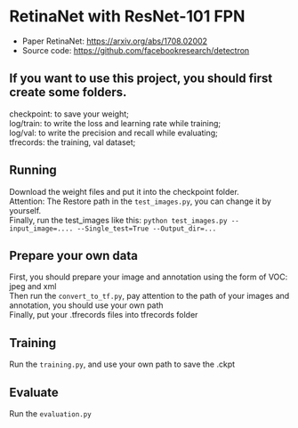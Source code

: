 # RetinaNet with ResNet-101 FPN

- Paper RetinaNet: https://arxiv.org/abs/1708.02002
- Source code: https://github.com/facebookresearch/detectron

## If you want to use this project, you should first create some folders.<br>
checkpoint: to save your weight;<br>
log/train: to write the loss and learning rate while training;<br>
log/val: to write the precision and recall while evaluating;<br>
tfrecords: the training, val dataset;<br>

## Running
Download the weight files and put it into the checkpoint folder.<br>
Attention: The Restore path in the `test_images.py`, you can change it by yourself.<br>
Finally, run the test_images like this: `python test_images.py --input_image=.... --Single_test=True --Output_dir=...`

## Prepare your own data
First, you should prepare your image and annotation using the form of VOC: jpeg and xml<br>
Then run the `convert_to_tf.py`, pay attention to the path of your images and annotation, you should use your own path<br>
Finally, put your .tfrecords files into tfrecords folder

## Training
Run the `training.py`, and use your own path to save the .ckpt 

## Evaluate
Run the `evaluation.py`
